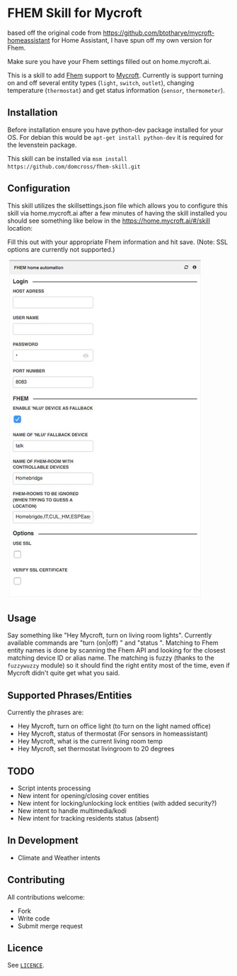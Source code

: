 # FHEM Skill for Mycroft

based off the original code from https://github.com/btotharye/mycroft-homeassistant for Home Assistant, I have spun off my own version for Fhem.

Make sure you have your Fhem settings filled out on home.mycroft.ai.

This is a skill to add [Fhem](https://fhem.de) support to
[Mycroft](https://mycroft.ai). Currently is support turning on and off several entity types (`light`, `switch`, `outlet`), changing temperature (`thermostat`) and get status information (`sensor`, `thermometer`).

## Installation
Before installation ensure you have python-dev package installed for your OS.  For debian this would be `apt-get install python-dev` it is required for the levenstein package.

This skill can be installed via `msm install https://github.com/domcross/fhem-skill.git`


## Configuration
This skill utilizes the skillsettings.json file which allows you to configure this skill via home.mycroft.ai after a few minutes of having the skill installed you should see something like below in the https://home.mycroft.ai/#/skill location:

Fill this out with your appropriate Fhem information and hit save.
(Note: SSL options are currently not supported.)

![Screenshot](screenshot.JPG?raw=true)

## Usage

Say something like "Hey Mycroft, turn on living room lights". Currently available commands are "turn (on|off) <device>" and "status <device>". 
Matching to Fhem entity names is done by scanning the Fhem API and looking for the closest matching device ID or alias name. The matching is fuzzy (thanks to the `fuzzywuzzy` module) so it should find the right entity most of the time, even if Mycroft didn't quite get what you said.  

## Supported Phrases/Entities
Currently the phrases are:
* Hey Mycroft, turn on office light (to turn on the light named office)
* Hey Mycroft, status of thermostat (For sensors in homeassistant)
* Hey Mycroft, what is the current living room temp
* Hey Mycroft, set thermostat livingroom to 20 degrees

## TODO
 * Script intents processing
 * New intent for opening/closing cover entities
 * New intent for locking/unlocking lock entities (with added security?)
 * New intent to handle multimedia/kodi
 * New intent for tracking residents status (absent)

## In Development
* Climate and Weather intents

## Contributing

All contributions welcome:

 * Fork
 * Write code
 * Submit merge request

## Licence

See [`LICENCE`](https://apache.org/licenses/LICENSE-2.0).
